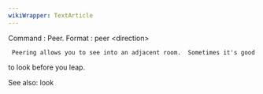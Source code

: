 ```yaml
---
wikiWrapper: TextArticle
---
```

Command : Peer.
Format  : peer &lt;direction&gt;

     Peering allows you to see into an adjacent room.  Sometimes it's good
to look before you leap.

See also: look
